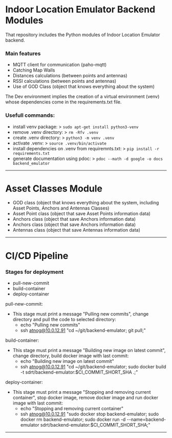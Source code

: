 # Indoor Location Emulator Backend Modules

That repository includes the Python modules of Indoor Location Emulator backend.

### Main features
- MQTT client for communication (paho-mqtt)
- Catching Map Walls
- Distances calculations (between points and antennas)
- RSSI calculations (between points and antennas)
- Use of GOD Class (object that knows everything about the system)

The Dev environment implies the creation of a virtual environment (venv) whose dependencies come in the requirements.txt file.

### Usefull commands:
- install venv package: > ```sudo apt-get install python3-venv```
- remove .venv directory: > ```rm -Rfv .venv```
- create .venv directory: > ```python3 -m venv .venv```
- activate .venv: > ```source .venv/bin/activate```
- install dependencies on .venv from requiremnts.txt: > ```pip install -r requirements.txt```
- generate documentation using pdoc: > ```pdoc --math -d google -o docs backend_emulator``` 

---

# Asset Classes Module
- GOD class (object that knows everything about the system, including Asset Points, Anchors and Antennas Classes)
- Asset Point class (object that save Asset Points information data)
- Anchors class (object that save Anchors information data)
- Anchors class (object that save Anchors information data)
- Antennas class (object that save Antennas information data)

---

# CI/CD Pipeline 

### Stages for deployment 
- pull-new-commit 
- build-container 
- deploy-container 

pull-new-commit: 
- This stage must print a message "Pulling new commits", change directory and pull the code to selected directory: 
    - echo "Pulling new commits" 
    - ssh atnog@10.0.12.91 "cd ~/git/backend-emulator; git pull;"

build-container: 
- This stage must print a message "Building new image on latest commit", change directory, build docker image with last commit: 
    - echo "Building new image on latest commit" 
    - ssh atnog@10.0.12.91 "cd ~/git/backend-emulator; sudo docker build -t sdrt/backend-emulator:$CI_COMMIT_SHORT_SHA .;" 

deploy-container: 
- This stage must print a message "Stopping and removing current container", stop docker image, remove docker image and run docker image with last commit: 
    - echo "Stopping and removing current container"
    - ssh atnog@10.0.12.91 "sudo docker stop backend-emulator; sudo docker rm backend-emulator; sudo docker run -d --name=backend-emulator sdrt/backend-emulator:$CI_COMMIT_SHORT_SHA;"

---
